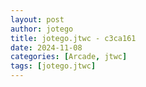 ```yaml
---
layout: post
author: jotego
title: jotego.jtwc - c3ca161
date: 2024-11-08
categories: [Arcade, jtwc]
tags: [jotego.jtwc]
---
```


